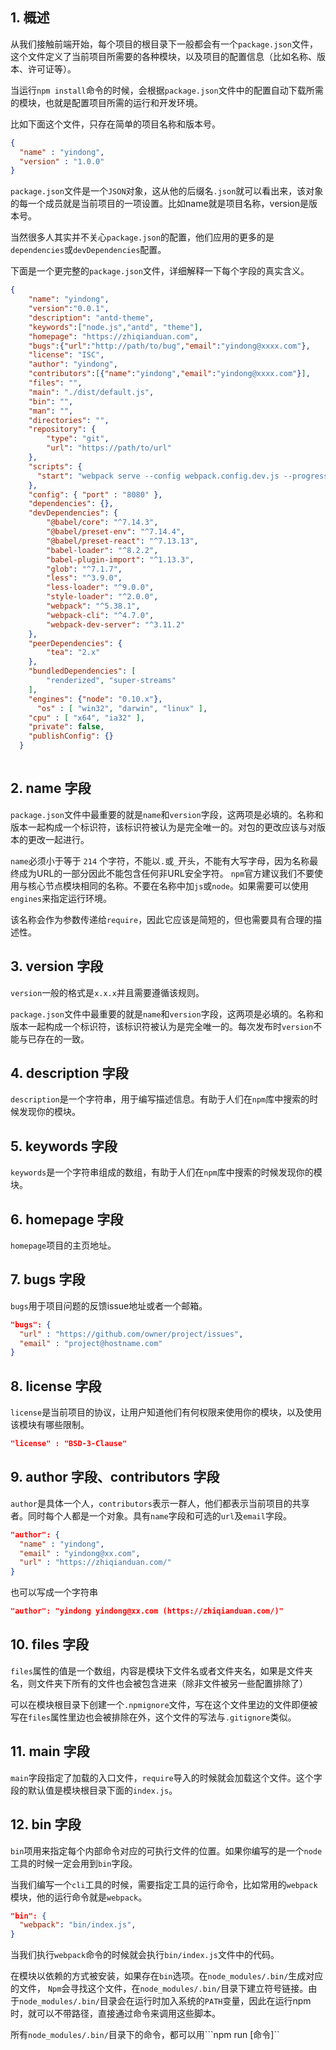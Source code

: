 ## 1. 概述

从我们接触前端开始，每个项目的根目录下一般都会有一个```package.json```文件，这个文件定义了当前项目所需要的各种模块，以及项目的配置信息（比如名称、版本、许可证等）。

当运行```npm install```命令的时候，会根据```package.json```文件中的配置自动下载所需的模块，也就是配置项目所需的运行和开发环境。

比如下面这个文件，只存在简单的项目名称和版本号。

```json
{
  "name" : "yindong",
  "version" : "1.0.0"
}
```

```package.json```文件是一个```JSON```对象，这从他的后缀名```.json```就可以看出来，该对象的每一个成员就是当前项目的一项设置。比如name就是项目名称，version是版本号。

当然很多人其实并不关心```package.json```的配置，他们应用的更多的是```dependencies```或```devDependencies```配置。

下面是一个更完整的```package.json```文件，详细解释一下每个字段的真实含义。

```json
{
    "name": "yindong",
    "version":"0.0.1",
    "description": "antd-theme",
    "keywords":["node.js","antd", "theme"],
    "homepage": "https://zhiqianduan.com",
    "bugs":{"url":"http://path/to/bug","email":"yindong@xxxx.com"},
    "license": "ISC",
    "author": "yindong",
    "contributors":[{"name":"yindong","email":"yindong@xxxx.com"}],
    "files": "",
    "main": "./dist/default.js",
    "bin": "",
    "man": "",
    "directories": "",
    "repository": {
		"type": "git",
		"url": "https://path/to/url"
	},
    "scripts": {
      "start": "webpack serve --config webpack.config.dev.js --progress"
    },
    "config": { "port" : "8080" },
    "dependencies": {},
    "devDependencies": {
        "@babel/core": "^7.14.3",
        "@babel/preset-env": "^7.14.4",
        "@babel/preset-react": "^7.13.13",
        "babel-loader": "^8.2.2",
        "babel-plugin-import": "^1.13.3",
        "glob": "^7.1.7",
        "less": "^3.9.0",
        "less-loader": "^9.0.0",
        "style-loader": "^2.0.0",
        "webpack": "^5.38.1",
        "webpack-cli": "^4.7.0",
        "webpack-dev-server": "^3.11.2"
    },
    "peerDependencies": {
        "tea": "2.x"
    },
    "bundledDependencies": [
        "renderized", "super-streams"
    ],
    "engines": {"node": "0.10.x"},
	  "os" : [ "win32", "darwin", "linux" ],
    "cpu" : [ "x64", "ia32" ],
    "private": false,
    "publishConfig": {}
  }
  
```

## 2. name 字段

```package.json```文件中最重要的就是```name```和```version```字段，这两项是必填的。名称和版本一起构成一个标识符，该标识符被认为是完全唯一的。对包的更改应该与对版本的更改一起进行。

```name```必须小于等于 ```214``` 个字符，不能以```.```或```_```开头，不能有大写字母，因为名称最终成为URL的一部分因此不能包含任何非URL安全字符。
```npm```官方建议我们不要使用与核心节点模块相同的名称。不要在名称中加```js```或```node```。如果需要可以使用```engines```来指定运行环境。

该名称会作为参数传递给```require```，因此它应该是简短的，但也需要具有合理的描述性。

## 3. version 字段

```version```一般的格式是```x.x.x```并且需要遵循该规则。

```package.json```文件中最重要的就是```name```和```version```字段，这两项是必填的。名称和版本一起构成一个标识符，该标识符被认为是完全唯一的。每次发布时```version```不能与已存在的一致。

## 4. description 字段

```description```是一个字符串，用于编写描述信息。有助于人们在```npm```库中搜索的时候发现你的模块。

## 5. keywords 字段

```keywords```是一个字符串组成的数组，有助于人们在```npm```库中搜索的时候发现你的模块。

## 6. homepage 字段

```homepage```项目的主页地址。

## 7. bugs 字段

```bugs```用于项目问题的反馈issue地址或者一个邮箱。

```json
"bugs": { 
  "url" : "https://github.com/owner/project/issues",
  "email" : "project@hostname.com"
}
```

## 8. license 字段

```license```是当前项目的协议，让用户知道他们有何权限来使用你的模块，以及使用该模块有哪些限制。

```json
"license" : "BSD-3-Clause"
```

## 9. author 字段、contributors 字段

```author```是具体一个人，```contributors```表示一群人，他们都表示当前项目的共享者。同时每个人都是一个对象。具有```name```字段和可选的```url```及```email```字段。

```json
"author": {
  "name" : "yindong",
  "email" : "yindong@xx.com",
  "url" : "https://zhiqianduan.com/"
}
```

也可以写成一个字符串

```json
"author": "yindong yindong@xx.com (https://zhiqianduan.com/)"
```

## 10. files 字段

```files```属性的值是一个数组，内容是模块下文件名或者文件夹名，如果是文件夹名，则文件夹下所有的文件也会被包含进来（除非文件被另一些配置排除了）

可以在模块根目录下创建一个```.npmignore```文件，写在这个文件里边的文件即便被写在```files```属性里边也会被排除在外，这个文件的写法与```.gitignore```类似。

## 11. main 字段

```main```字段指定了加载的入口文件，```require```导入的时候就会加载这个文件。这个字段的默认值是模块根目录下面的```index.js```。

## 12. bin 字段

```bin```项用来指定每个内部命令对应的可执行文件的位置。如果你编写的是一个```node```工具的时候一定会用到```bin```字段。

当我们编写一个```cli```工具的时候，需要指定工具的运行命令，比如常用的```webpack```模块，他的运行命令就是```webpack```。

```json
"bin": {
  "webpack": "bin/index.js",
}
```

当我们执行```webpack```命令的时候就会执行```bin/index.js```文件中的代码。

在模块以依赖的方式被安装，如果存在```bin```选项。在```node_modules/.bin/```生成对应的文件，
```Npm```会寻找这个文件，在```node_modules/.bin/```目录下建立符号链接。由于```node_modules/.bin/```目录会在运行时加入系统的```PATH```变量，因此在运行npm时，就可以不带路径，直接通过命令来调用这些脚本。

所有```node_modules/.bin/```目录下的命令，都可以用```npm run [命令]``